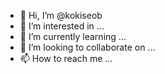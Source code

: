 - 👋 Hi, I’m @kokiseob
- 👀 I’m interested in ...
- 🌱 I’m currently learning ...
- 💞️ I’m looking to collaborate on ...
- 📫 How to reach me ...

<!---
kokiseob/kokiseob is a ✨ special ✨ repository because its `README.md` (this file) appears on your GitHub profile.
You can click the Preview link to take a look at your changes.
--->
